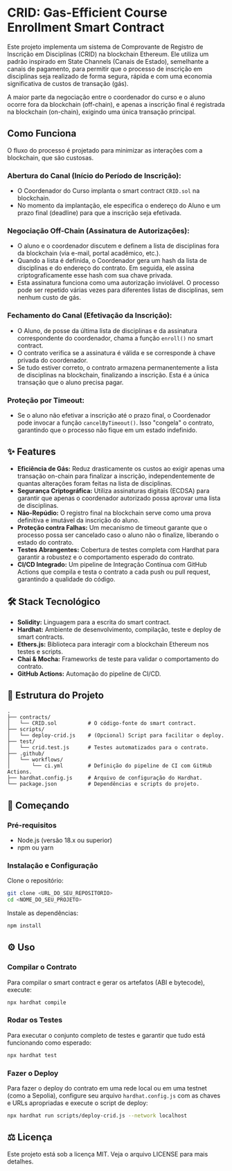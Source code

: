 # CRID: Gas-Efficient Course Enrollment Smart Contract

Este projeto implementa um sistema de Comprovante de Registro de Inscrição em Disciplinas (CRID) na blockchain Ethereum. Ele utiliza um padrão inspirado em State Channels (Canais de Estado), semelhante a canais de pagamento, para permitir que o processo de inscrição em disciplinas seja realizado de forma segura, rápida e com uma economia significativa de custos de transação (gás).

A maior parte da negociação entre o coordenador do curso e o aluno ocorre fora da blockchain (off-chain), e apenas a inscrição final é registrada na blockchain (on-chain), exigindo uma única transação principal.

## Como Funciona

O fluxo do processo é projetado para minimizar as interações com a blockchain, que são custosas.

### Abertura do Canal (Início do Período de Inscrição):

- O Coordenador do Curso implanta o smart contract `CRID.sol` na blockchain.
- No momento da implantação, ele especifica o endereço do Aluno e um prazo final (deadline) para que a inscrição seja efetivada.

### Negociação Off-Chain (Assinatura de Autorizações):

- O aluno e o coordenador discutem e definem a lista de disciplinas fora da blockchain (via e-mail, portal acadêmico, etc.).
- Quando a lista é definida, o Coordenador gera um hash da lista de disciplinas e do endereço do contrato. Em seguida, ele assina criptograficamente esse hash com sua chave privada.
- Esta assinatura funciona como uma autorização inviolável. O processo pode ser repetido várias vezes para diferentes listas de disciplinas, sem nenhum custo de gás.

### Fechamento do Canal (Efetivação da Inscrição):

- O Aluno, de posse da última lista de disciplinas e da assinatura correspondente do coordenador, chama a função `enroll()` no smart contract.
- O contrato verifica se a assinatura é válida e se corresponde à chave privada do coordenador.
- Se tudo estiver correto, o contrato armazena permanentemente a lista de disciplinas na blockchain, finalizando a inscrição. Esta é a única transação que o aluno precisa pagar.

### Proteção por Timeout:

- Se o aluno não efetivar a inscrição até o prazo final, o Coordenador pode invocar a função `cancelByTimeout()`. Isso "congela" o contrato, garantindo que o processo não fique em um estado indefinido.

## ✨ Features

- **Eficiência de Gás:** Reduz drasticamente os custos ao exigir apenas uma transação on-chain para finalizar a inscrição, independentemente de quantas alterações foram feitas na lista de disciplinas.
- **Segurança Criptográfica:** Utiliza assinaturas digitais (ECDSA) para garantir que apenas o coordenador autorizado possa aprovar uma lista de disciplinas.
- **Não-Repúdio:** O registro final na blockchain serve como uma prova definitiva e imutável da inscrição do aluno.
- **Proteção contra Falhas:** Um mecanismo de timeout garante que o processo possa ser cancelado caso o aluno não o finalize, liberando o estado do contrato.
- **Testes Abrangentes:** Cobertura de testes completa com Hardhat para garantir a robustez e o comportamento esperado do contrato.
- **CI/CD Integrado:** Um pipeline de Integração Contínua com GitHub Actions que compila e testa o contrato a cada push ou pull request, garantindo a qualidade do código.

## 🛠️ Stack Tecnológico

- **Solidity:** Linguagem para a escrita do smart contract.
- **Hardhat:** Ambiente de desenvolvimento, compilação, teste e deploy de smart contracts.
- **Ethers.js:** Biblioteca para interagir com a blockchain Ethereum nos testes e scripts.
- **Chai & Mocha:** Frameworks de teste para validar o comportamento do contrato.
- **GitHub Actions:** Automação do pipeline de CI/CD.

## 📁 Estrutura do Projeto

```
.
├── contracts/
│   └── CRID.sol          # O código-fonte do smart contract.
├── scripts/
│   └── deploy-crid.js    # (Opcional) Script para facilitar o deploy.
├── test/
│   └── crid.test.js      # Testes automatizados para o contrato.
├── .github/
│   └── workflows/
│       └── ci.yml        # Definição do pipeline de CI com GitHub Actions.
├── hardhat.config.js     # Arquivo de configuração do Hardhat.
└── package.json          # Dependências e scripts do projeto.
```

## 🚀 Começando

### Pré-requisitos

- Node.js (versão 18.x ou superior)
- npm ou yarn

### Instalação e Configuração

Clone o repositório:

```bash
git clone <URL_DO_SEU_REPOSITORIO>
cd <NOME_DO_SEU_PROJETO>
```

Instale as dependências:

```bash
npm install
```

## ⚙️ Uso

### Compilar o Contrato

Para compilar o smart contract e gerar os artefatos (ABI e bytecode), execute:

```bash
npx hardhat compile
```

### Rodar os Testes

Para executar o conjunto completo de testes e garantir que tudo está funcionando como esperado:

```bash
npx hardhat test
```

### Fazer o Deploy

Para fazer o deploy do contrato em uma rede local ou em uma testnet (como a Sepolia), configure seu arquivo `hardhat.config.js` com as chaves e URLs apropriadas e execute o script de deploy:

```bash
npx hardhat run scripts/deploy-crid.js --network localhost
```

## ⚖️ Licença

Este projeto está sob a licença MIT. Veja o arquivo LICENSE para mais detalhes.
